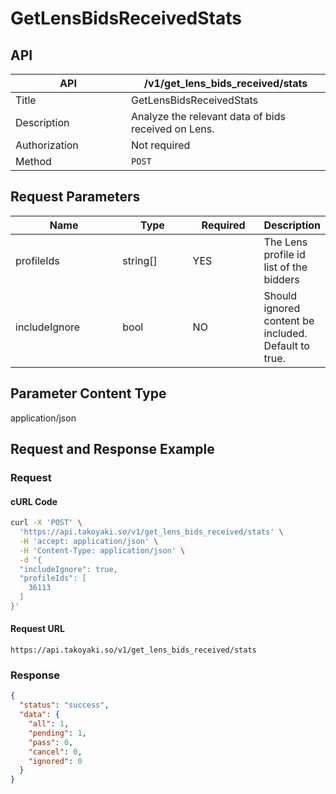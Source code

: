 # GetLensBidsReceivedStats

## API

<table><thead><tr><th width="169">API</th><th>/v1/get_lens_bids_received/stats</th></tr></thead><tbody><tr><td>Title</td><td>GetLensBidsReceivedStats</td></tr><tr><td>Description</td><td>Analyze the relevant data of bids received on Lens.</td></tr><tr><td>Authorization</td><td>Not required</td></tr><tr><td>Method</td><td><code>POST</code></td></tr></tbody></table>

## Request Parameters

<table><thead><tr><th width="174">Name</th><th width="111">Type</th><th width="108">Required</th><th>Description</th></tr></thead><tbody><tr><td>profileIds</td><td>string[]</td><td>YES</td><td>The Lens profile id list of the bidders</td></tr><tr><td>includeIgnore</td><td>bool</td><td>NO</td><td>Should ignored content be included. Default to true.</td></tr></tbody></table>

## Parameter Content Type

application/json

## Request and Response Example

### Request

#### cURL Code

```bash
curl -X 'POST' \
  'https://api.takoyaki.so/v1/get_lens_bids_received/stats' \
  -H 'accept: application/json' \
  -H 'Content-Type: application/json' \
  -d '{
  "includeIgnore": true,
  "profileIds": [
    36113
  ]
}'
```

#### Request URL

`https://api.takoyaki.so/v1/get_lens_bids_received/stats`

### Response

```json
{
  "status": "success",
  "data": {
    "all": 1,
    "pending": 1,
    "pass": 0,
    "cancel": 0,
    "ignored": 0
  }
}
```
